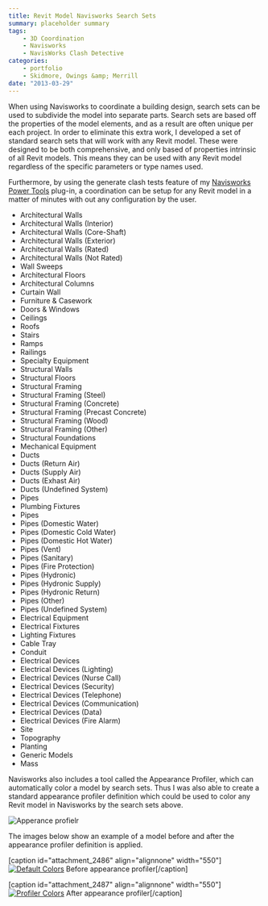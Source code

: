 ```yaml
---
title: Revit Model Navisworks Search Sets
summary: placeholder summary
tags:
    - 3D Coordination
    - Navisworks
    - NavisWorks Clash Detective
categories:
    - portfolio
    - Skidmore, Owings &amp; Merrill
date: "2013-03-29"
---
```


When using Navisworks to coordinate a building design, search sets can be used to subdivide the model into separate parts. Search sets are based off the properties of the model elements, and as a result are often unique per each project. In order to eliminate this extra work, I developed a set of standard search sets that will work with any Revit model. These were designed to be both comprehensive, and only based of properties intrinsic of all Revit models. This means they can be used with any Revit model regardless of the specific parameters or type names used.

Furthermore, by using the generate clash tests feature of my [Navisworks Power Tools](http://www.ericanastas.com/navisworks-power-tools/) plug-in, a coordination can be setup for any Revit model in a matter of minutes with out any configuration by the user.

- Architectural Walls
- Architectural Walls (Interior)
- Architectural Walls (Core-Shaft)
- Architectural Walls (Exterior)
- Architectural Walls (Rated)
- Architectural Walls (Not Rated)
- Wall Sweeps
- Architectural Floors
- Architectural Columns
- Curtain Wall
- Furniture & Casework
- Doors & Windows
- Ceilings
- Roofs
- Stairs
- Ramps
- Railings
- Specialty Equipment
- Structural Walls
- Structural Floors
- Structural Framing
- Structural Framing (Steel)
- Structural Framing (Concrete)
- Structural Framing (Precast Concrete)
- Structural Framing (Wood)
- Structural Framing (Other)
- Structural Foundations
- Mechanical Equipment
- Ducts
- Ducts (Return Air)
- Ducts (Supply Air)
- Ducts (Exhast Air)
- Ducts (Undefined System)
- Pipes
- Plumbing Fixtures
- Pipes
- Pipes (Domestic Water)
- Pipes (Domestic Cold Water)
- Pipes (Domestic Hot Water)
- Pipes (Vent)
- Pipes (Sanitary)
- Pipes (Fire Protection)
- Pipes (Hydronic)
- Pipes (Hydronic Supply)
- Pipes (Hydronic Return)
- Pipes (Other)
- Pipes (Undefined System)
- Electrical Equipment
- Electrical Fixtures
- Lighting Fixtures
- Cable Tray
- Conduit
- Electrical Devices
- Electrical Devices (Lighting)
- Electrical Devices (Nurse Call)
- Electrical Devices (Security)
- Electrical Devices (Telephone)
- Electrical Devices (Communication)
- Electrical Devices (Data)
- Electrical Devices (Fire Alarm)
- Site
- Topography
- Planting
- Generic Models
- Mass

Navisworks also includes a tool called the Appearance Profiler, which can automatically color a model by search sets. Thus I was also able to create a standard appearance profiler definition which could be used to color any Revit model in Navisworks by the search sets above.

![Apperance profielr](Apperance-profielr.png)

The images below show an example of a model before and after the appearance profiler definition is applied.

\[caption id="attachment_2486" align="alignnone" width="550"\][![Default Colors](Default-Colors.png)](http://www.ericanastas.com/wp-content/uploads/2013/06/Default-Colors.png) Before appearance profiler\[/caption\]

\[caption id="attachment_2487" align="alignnone" width="550"\][![Profiler Colors](Profiler-Colors.png)](http://www.ericanastas.com/wp-content/uploads/2013/06/Profiler-Colors.png) After appearance profiler\[/caption\]
